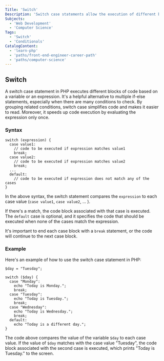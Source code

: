 ```yaml
---
Title: 'Switch'
Description: 'Switch case statements allow the execution of different blocks of code based on the value of a variable or expression.'
Subjects:
  - 'Web Development'
  - 'Computer Science'
Tags:
  - 'Switch'
  - 'Conditionals'
CatalogContent:
  - 'learn-php'
  - 'paths/front-end-engineer-career-path'
  - 'paths/computer-science'
---
```


## Switch

A switch case statement in PHP executes different blocks of code based on a variable or an expression. It's a helpful alternative to multiple if-else statements, especially when there are many conditions to check. By grouping related conditions, switch case simplifies code and makes it easier to read. Moreover, it speeds up code execution by evaluating the expression only once.

### Syntax

```
switch (expression) {
  case value1:
    // code to be executed if expression matches value1
    break;
  case value2:
    // code to be executed if expression matches value2
    break;
  ...
  default:
    // code to be executed if expression does not match any of the cases
}
```

In the above syntax, the switch statement compares the `expression` to each case value (`case value1`, `case value2`, ... ).

If there's a match, the code block associated with that case is executed. The `default` case is optional, and it specifies the code that should be executed when none of the cases match the expression.

It's important to end each case block with a `break` statement, or the code will continue to the next case block.

### Example

Here's an example of how to use the switch case statement in PHP:

```codebyte/php
$day = "Tuesday";

switch ($day) {
  case "Monday":
    echo "Today is Monday.";
    break;
  case "Tuesday":
    echo "Today is Tuesday.";
    break;
  case "Wednesday":
    echo "Today is Wednesday.";
    break;
  default:
    echo "Today is a different day.";
}
```
The code above compares the value of the variable `$day` to each case value. If the value of `$day` matches with the case value "Tuesday", the code block associated with the second case is executed, which prints "Today is Tuesday." to the screen.